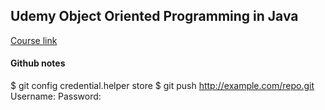 ## Udemy Object Oriented Programming in Java

[Course link](https://www.udemy.com/object-oriented-programming-in-java/)


#### Github notes
$ git config credential.helper store
$ git push http://example.com/repo.git
Username: <type your username>
Password: <type your password>
